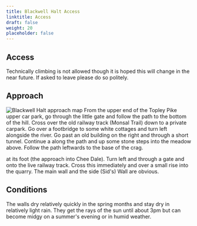 ```yaml
---
title: Blackwell Halt Access
linktitle: Access
draft: false
weight: 20
placeholder: false
---
```


## Access

Technically climbing is not allowed though it is hoped this will change in the near future. If asked to leave please do so politely. 

## Approach

![Blackwell Halt approach map](/img/peak/buxton/blamap.gif) From the upper end of the Topley Pike upper car park, go through the little gate and follow the path to the bottom of the hill. Cross over the old railway track (Monsal Trail) down to a private carpark. Go over a footbridge to some white cottages and turn left alongside the river. Go past an old building on the right and through a short tunnel. Continue a along the path and up some stone steps into the meadow above. Follow the path leftwards to the base of the crag.

at its foot (the approach into Chee Dale). Turn left and through a gate and onto the live
    railway track. Cross this immediately and over a small rise into the quarry. The main wall and the side (Sid's) Wall are obvious.</p>

## Conditions

The walls dry relatively quickly in the spring months and stay dry in relatively light rain. They get the rays of the sun until about 3pm but can become midgy on a summer's evening or in humid weather.


